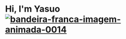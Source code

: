 # Hi, I'm Yasuo <a href="https://www.imagensanimadas.com/cat-bandeira-da-franca-764.htm"><img src="https://www.imagensanimadas.com/data/media/764/bandeira-franca-imagem-animada-0014.gif" border="0" alt="bandeira-franca-imagem-animada-0014" /></a>
